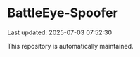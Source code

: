 # BattleEye-Spoofer

Last updated: 2025-07-03 07:52:30

This repository is automatically maintained.
